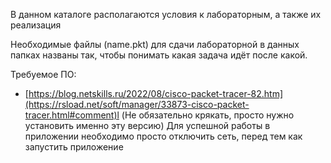 В данном каталоге располагаются условия к лабораторным, а также их реализация

Необходимые файлы (name.pkt) для сдачи лабораторной в данных папках названы так, чтобы понимать какая задача идёт после какой. 


Требуемое ПО:
- [https://blog.netskills.ru/2022/08/cisco-packet-tracer-82.htm](https://rsload.net/soft/manager/33873-cisco-packet-tracer.html#comment)l
 (Не обязательно крякать, просто нужно установить именно эту версию)
Для успешной работы в приложении необходимо просто отключить сеть, перед тем как запустить приложение
